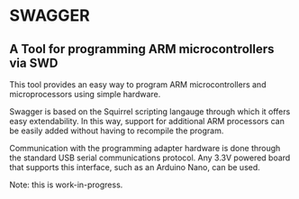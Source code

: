 # SWAGGER
## A Tool for programming ARM microcontrollers via SWD

This tool provides an easy way to program ARM microcontrollers and microprocessors using simple hardware.

Swagger is based on the Squirrel scripting langauge through which it offers easy extendability. In this way, support for additional ARM processors can be easily added without having to recompile the program.

Communication with the programming adapter hardware is done through the standard USB serial communications protocol. Any 3.3V powered board that supports this interface, such as an Arduino Nano, can be used. 

Note: this is work-in-progress.
